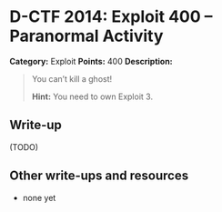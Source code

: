# D-CTF 2014: Exploit 400 – Paranormal Activity

**Category:** Exploit
**Points:** 400
**Description:**

> You can’t kill a ghost!
>
> **Hint:** You need to own Exploit 3.

## Write-up

(TODO)

## Other write-ups and resources

* none yet
